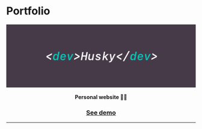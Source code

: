 # Portfolio

<p align="center">
  <img src="./public/assets/images/cover.png"/>
</p>

<p align="center">
  <strong>Personal website 👨‍💻</strong>
</p>

<h3 align="center">
  <a href="https://olegas.vercel.app/" target="_blank">
  See demo 
  </a>
</h3>

---

